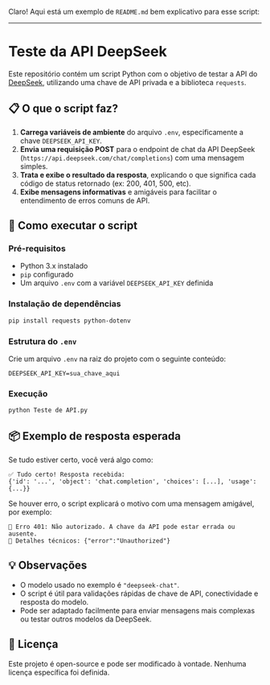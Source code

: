 Claro! Aqui está um exemplo de `README.md` bem explicativo para esse script:

---

# Teste da API DeepSeek

Este repositório contém um script Python com o objetivo de testar a API do [DeepSeek](https://deepseek.com/), utilizando uma chave de API privada e a biblioteca `requests`.

## 📋 O que o script faz?

1. **Carrega variáveis de ambiente** do arquivo `.env`, especificamente a chave `DEEPSEEK_API_KEY`.
2. **Envia uma requisição POST** para o endpoint de chat da API DeepSeek (`https://api.deepseek.com/chat/completions`) com uma mensagem simples.
3. **Trata e exibe o resultado da resposta**, explicando o que significa cada código de status retornado (ex: 200, 401, 500, etc).
4. **Exibe mensagens informativas** e amigáveis para facilitar o entendimento de erros comuns de API.

## 🧪 Como executar o script

### Pré-requisitos

- Python 3.x instalado
- `pip` configurado
- Um arquivo `.env` com a variável `DEEPSEEK_API_KEY` definida

### Instalação de dependências

```bash
pip install requests python-dotenv
```

### Estrutura do `.env`

Crie um arquivo `.env` na raiz do projeto com o seguinte conteúdo:

```env
DEEPSEEK_API_KEY=sua_chave_aqui
```

### Execução

```bash
python Teste de API.py
```

## 📦 Exemplo de resposta esperada

Se tudo estiver certo, você verá algo como:

```
✅ Tudo certo! Resposta recebida:
{'id': '...', 'object': 'chat.completion', 'choices': [...], 'usage': {...}}
```

Se houver erro, o script explicará o motivo com uma mensagem amigável, por exemplo:

```
🔐 Erro 401: Não autorizado. A chave da API pode estar errada ou ausente.
📝 Detalhes técnicos: {"error":"Unauthorized"}
```

## 💡 Observações

- O modelo usado no exemplo é `"deepseek-chat"`.
- O script é útil para validações rápidas de chave de API, conectividade e resposta do modelo.
- Pode ser adaptado facilmente para enviar mensagens mais complexas ou testar outros modelos da DeepSeek.

## 📄 Licença

Este projeto é open-source e pode ser modificado à vontade. Nenhuma licença específica foi definida.
